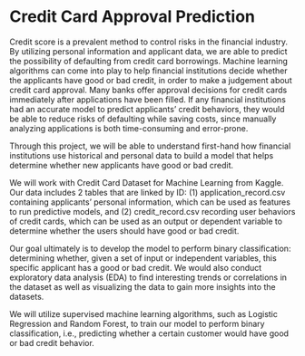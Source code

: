 # Credit Card Approval Prediction

Credit score is a prevalent method to control risks in the financial industry. By utilizing personal information and applicant data, we are able to predict the possibility of defaulting from credit card borrowings. Machine learning algorithms can come into play to help financial institutions decide whether the applicants have good or bad credit, in order to make a judgement about credit card approval. Many banks offer approval decisions for credit cards immediately after applications have been filled. If any financial institutions had an accurate model to predict applicants’ credit behaviors, they would be able to reduce risks of defaulting while saving costs, since manually analyzing applications is both time-consuming and error-prone.

Through this project, we will be able to understand first-hand how financial institutions use historical and personal data to build a model that helps determine whether new applicants have good or bad credit.

We will work with Credit Card Dataset for Machine Learning from Kaggle. Our data includes 2 tables that are linked by ID: (1) application_record.csv containing applicants’ personal information, which can be used as features to run predictive models, and (2) credit_record.csv recording user behaviors of credit cards, which can be used as an output or dependent variable to determine whether the users should have good or bad credit.

Our goal ultimately is to develop the model to perform binary classification: determining whether, given a set of input or independent variables, this specific applicant has a good or bad credit. We would also conduct exploratory data analysis (EDA) to find interesting trends or correlations in the dataset as well as visualizing the data to gain more insights into the datasets.

We will utilize supervised machine learning algorithms, such as Logistic Regression and Random Forest, to train our model to perform binary classification, i.e., predicting whether a certain customer would have good or bad credit behavior.
